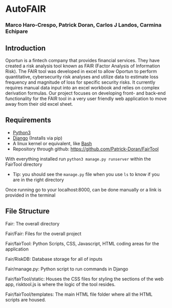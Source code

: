 # AutoFAIR
### Marco Haro-Crespo, Patrick Doran, Carlos J Landos, Carmina Echipare

## Introduction
Oportun is a fintech company that provides financial services. They have created a risk analysis tool known as FAIR (Factor Analysis of Information Risk). The FAIR tool was developed in excel to allow Oportun to perform quantitative, cybersecurity risk analyses and utilize data to estimate loss frequency and magnitude of loss for specific security risks. It currently requires manual data input into an excel workbook and relies on complex derivation formulas. Our project focuses on developing front- and back-end functionality for the FAIR tool in a very user friendly web application to move away from their old excel sheet.

## Requirements
- [Python3](https://www.python.org/downloads/)
- [Django](https://www.djangoproject.com/) (Installs via pip)
- A linux kernel or equivalent, like [Bash](https://www.gnu.org/software/bash/)
- Repository through github: https://github.com/Patrick-Doran/FairTool

With everything installed run `python3 manage.py runserver` within the FairTool directory
- Tip: you should see the `manage.py` file when you use `ls` to know if you are in the right directory

Once running go to your localhost:8000, can be done manually or a link is provided in the terminal

## File Structure
Fair: The overall directory

Fair/Fair: Files for the overall project

Fair/fairTool: Python Scripts, CSS, Javascript, HTML coding areas for the application

Fair/RiskDB: Database storage for all of inputs

Fair/manage.py: Python script to run commands in Django

Fair/fairTool/static: Houses the CSS files for styling the sections of the web app, risktool.js is where the logic of the tool resides.

Fair/fairTool/templates: The main HTML file folder where all the HTML scripts are housed.
